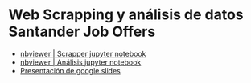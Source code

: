 # Web Scrapping y análisis de datos Santander Job Offers

* [nbviewer | Scrapper jupyter notebook](https://nbviewer.org/github/yagopajarino/ds-santanderJobOffers/blob/main/scrapper.ipynb)
* [nbviewer | Análisis jupyter notebook](https://nbviewer.org/github/yagopajarino/ds-santanderJobOffers/blob/main/analisis.ipynb)
* [Presentación de google slides](https://docs.google.com/presentation/d/1291S8vkUv8k9-2mHfdd5PPPjP5hVJCcx0I9FaparjgU/edit?usp=sharing)
